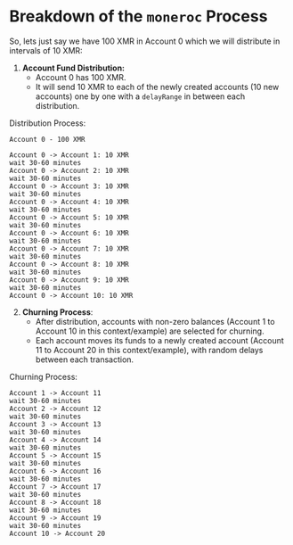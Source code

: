 # Breakdown of the `moneroc` Process

So, lets just say we have 100 XMR in Account 0 which we will distribute in intervals of 10 XMR:

1. **Account Fund Distribution:**
   * Account 0 has 100 XMR.
   * It will send 10 XMR to each of the newly created accounts (10 new accounts) one by one with a `delayRange` in between each distribution.

Distribution Process:
```
Account 0 - 100 XMR

Account 0 -> Account 1: 10 XMR
wait 30-60 minutes
Account 0 -> Account 2: 10 XMR
wait 30-60 minutes
Account 0 -> Account 3: 10 XMR
wait 30-60 minutes
Account 0 -> Account 4: 10 XMR
wait 30-60 minutes
Account 0 -> Account 5: 10 XMR
wait 30-60 minutes
Account 0 -> Account 6: 10 XMR
wait 30-60 minutes
Account 0 -> Account 7: 10 XMR
wait 30-60 minutes
Account 0 -> Account 8: 10 XMR
wait 30-60 minutes
Account 0 -> Account 9: 10 XMR
wait 30-60 minutes
Account 0 -> Account 10: 10 XMR
```

2. **Churning Process**:
   * After distribution, accounts with non-zero balances (Account 1 to Account 10 in this context/example) are selected for churning.
   * Each account moves its funds to a newly created account (Account 11 to Account 20 in this context/example), with random delays between each transaction.
  
Churning Process:
```
Account 1 -> Account 11
wait 30-60 minutes
Account 2 -> Account 12
wait 30-60 minutes
Account 3 -> Account 13
wait 30-60 minutes
Account 4 -> Account 14
wait 30-60 minutes
Account 5 -> Account 15
wait 30-60 minutes
Account 6 -> Account 16
wait 30-60 minutes
Account 7 -> Account 17
wait 30-60 minutes
Account 8 -> Account 18
wait 30-60 minutes
Account 9 -> Account 19
wait 30-60 minutes
Account 10 -> Account 20
```
